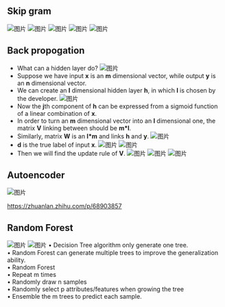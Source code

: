 ## Skip gram
![图片](https://user-images.githubusercontent.com/82629502/116552625-d197b380-a92b-11eb-8213-74830f95a471.png)
![图片](https://user-images.githubusercontent.com/82629502/116552636-d52b3a80-a92b-11eb-81f7-e0f139cdd081.png)
![图片](https://user-images.githubusercontent.com/82629502/116552651-d78d9480-a92b-11eb-9c66-8f6f49d16bd6.png)
![图片](https://user-images.githubusercontent.com/82629502/116552657-da888500-a92b-11eb-8d91-d20a7e12ba72.png)
![图片](https://user-images.githubusercontent.com/82629502/116552666-dc524880-a92b-11eb-9a3e-8f0ec5661ec8.png)

## Back propogation
* What can a hidden layer do?
![图片](https://user-images.githubusercontent.com/82629502/116553930-399ac980-a92d-11eb-8f67-79d466172e13.png)
* Suppose we have input **x** is an **m** dimensional vector, while output **y** is an **n** dimensional vector.
* We can create an **l** dimensional hidden layer **h**, in which **l** is chosen by the developer.
![图片](https://user-images.githubusercontent.com/82629502/116556216-d199b280-a92f-11eb-8a33-e62b98e0975f.png)
* Now the **j**th component of **h** can be expressed from a sigmoid function of a linear combination of **x**.
* In order to turn an **m** dimensional vector into an **l** dimensional one, the matrix **V** linking between should be __m*l__.
* Similarly, matrix **W** is an __l*m__ and links **h** and **y**.
![图片](https://user-images.githubusercontent.com/82629502/116554824-36540d80-a92e-11eb-9f06-f97241165332.png)
* **d** is the true label of input **x**.
![图片](https://user-images.githubusercontent.com/82629502/116557174-c430f800-a930-11eb-8d9f-78058dc840a9.png)
![图片](https://user-images.githubusercontent.com/82629502/116557306-e6c31100-a930-11eb-9c4b-ee5b1ce2265b.png)
* Then we will find the update rule of **V**.
![图片](https://user-images.githubusercontent.com/82629502/116557562-1eca5400-a931-11eb-9a29-708054d7665c.png)
![图片](https://user-images.githubusercontent.com/82629502/116557744-533e1000-a931-11eb-9f21-c0a2da9697ec.png)
![图片](https://user-images.githubusercontent.com/82629502/116557869-736dcf00-a931-11eb-848b-8626d801c0ae.png)

## Autoencoder
![图片](https://user-images.githubusercontent.com/82629502/116553097-571b6380-a92c-11eb-9749-b25eaefd85c1.png)

https://zhuanlan.zhihu.com/p/68903857

## Random Forest
![图片](https://user-images.githubusercontent.com/82629502/116558346-e70fdc00-a931-11eb-9cee-7b9e28cc0c06.png)
![图片](https://user-images.githubusercontent.com/82629502/116558751-5980bc00-a932-11eb-950b-6761505fdc6d.png)
• Decision Tree algorithm only generate one tree.<br>
• Random Forest can generate multiple trees to improve the generalization ability.<br>
• Random Forest<br>
• Repeat m times<br>
• Randomly draw n samples<br>
• Randomly select p attributes/features when growing the tree<br>
• Ensemble the m trees to predict each sample.<br>
